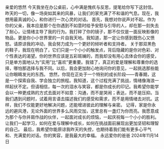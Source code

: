 亲爱的悠然
今天我坐在办公桌前，心中满是愧疚与反思，提笔给你写下这封信。昨天的一切，像一场突如其来的风暴，让我们的家充满了不和谐的气息。现在，我想用最真诚的心，和你进行一次心灵的对话。
首先，我想对你说声对不起。作为你的父亲，我本应是那个在你遇到不如意时给予安慰与引导的人，却在那一刻失去了耐心，让情绪主导了我的行为。我打碎了你的镜子，那不仅仅是一面反映影像的物品，更是你小小世界里的一片自我天地。我知道，那一定让你感到既伤心又愤怒。请原谅我的冲动，我会努力成为一个更好的倾听者和支持者。
关于那双黑色的鞋子，我现在明白了，它们只是一个小小的触发点，背后隐藏的是你对色彩、对个性表达的渴望。你的世界应该是五彩斑斓的，而我却没有用心去体会你的感受，只是单方面地认为“实用”比“喜欢”更重要。我错了，真正的爱是理解和尊重你的选择，哪怕那选择与我不同。以后，我会更加耐心地询问你的意见，一起挑选那些能让你眼睛发光的东西。
悠然，你现在正处于一个特别的成长阶段——青春期，这是一个探索自我、学会独立的旅程。我知道，这个过程充满了挑战，情绪像海浪一样起伏不定。但请相信，每一次的泪水与笑容，都是你成长的印记。我希望你能学会以一种更成熟的方式去面对不如意：沟通，而不是哭闹；表达，而不是压抑。当我们遇到问题时，试着用言语去描述我们的感受和需求，而不是用情绪去对抗。这样，我们不仅能更好地解决问题，还能增进彼此的理解与亲密。
记得，家是你永远的避风港，无论外面的世界多么风雨交加，这里总有一盏灯为你而亮。我愿意成为那个与你并肩作战的伙伴，一起面对成长的烦恼，一起庆祝每一个小小的胜利。让我们一起学习，如何在爱与理解中成长，如何在挑战面前展现出更加坚韧和理智的自己。
最后，我希望你能原谅我昨天的失控，也期待着我们能有更多心平气和、充满爱的对话。你的笑容，是我最大的幸福。
永远爱你的爸爸
2024年11月14日